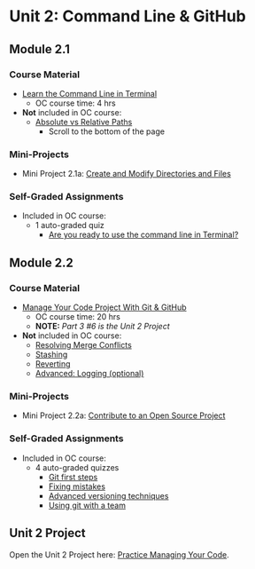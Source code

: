 # Unit 2: Command Line & GitHub

## Module 2.1

### Course Material

* [Learn the Command Line in Terminal](https://openclassrooms.com/en/courses/4614926-learn-the-command-line-in-terminal)
    * OC course time: 4 hrs 
* **Not** included in OC course:
    * [Absolute vs Relative Paths](https://www.rithmschool.com/courses/terminal/terminal-navigation)
        * Scroll to the bottom of the page

### Mini-Projects

* Mini Project 2.1a: [Create and Modify Directories and Files](https://www.rithmschool.com/courses/terminal/terminal-basics-exercises)

### Self-Graded Assignments

* Included in OC course: 
    * 1 auto-graded quiz
        * [Are you ready to use the command line in Terminal?](https://openclassrooms.com/en/courses/4614926-learn-the-command-line-in-terminal/exercises/1933)

## Module 2.2 

### Course Material

* [Manage Your Code Project With Git & GitHub](https://openclassrooms.com/en/courses/5671626-manage-your-code-project-with-git-github)
    * OC course time: 20 hrs 
    * **NOTE:** _Part 3 #6 is the Unit 2 Project_
* **Not** included in OC course:
    * [Resolving Merge Conflicts](https://www.rithmschool.com/courses/git/git-github-merge-conflicts)
    * [Stashing](https://www.rithmschool.com/courses/git/git-github-stashing)
    * [Reverting](https://www.rithmschool.com/courses/git/git-github-reverting)
    * [Advanced: Logging (optional)](https://www.atlassian.com/git/tutorials/git-log)

### Mini-Projects

* Mini Project 2.2a: [Contribute to an Open Source Project](https://openclassrooms.com/en/courses/5671626-manage-your-code-project-with-git-github/6152046-contribute-to-an-open-source-project-with-basic-commands-on-git)

### Self-Graded Assignments

* Included in OC course: 
    * 4 auto-graded quizzes
        * [Git first steps](https://openclassrooms.com/en/courses/5671626-manage-your-code-project-with-git-github/exercises/3405)
        * [Fixing mistakes](https://openclassrooms.com/en/courses/5671626-manage-your-code-project-with-git-github/exercises/3406)
        * [Advanced versioning techniques](https://openclassrooms.com/en/courses/5671626-manage-your-code-project-with-git-github/exercises/3768)
        * [Using git with a team](https://openclassrooms.com/en/courses/5671626-manage-your-code-project-with-git-github/exercises/3407)

## Unit 2 Project

Open the Unit 2 Project here: [Practice Managing Your Code](./Unit2-Project).

